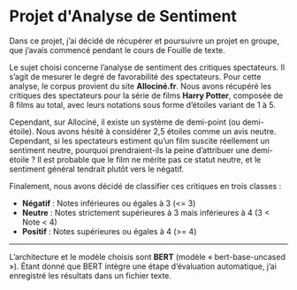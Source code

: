 # Projet d'Analyse de Sentiment

Dans ce projet, j’ai décidé de récupérer et poursuivre un projet en groupe, que j’avais commencé pendant le cours de Fouille de texte.

Le sujet choisi concerne l’analyse de sentiment des critiques spectateurs. Il s’agit de mesurer le degré de favorabilité des spectateurs. Pour cette analyse, le corpus provient du site **Allociné.fr**. Nous avons récupéré les critiques des spectateurs pour la série de films **Harry Potter**, composée de 8 films au total, avec leurs notations sous forme d’étoiles variant de 1 à 5.

Cependant, sur Allociné, il existe un système de demi-point (ou demi-étoile). Nous avons hésité à considérer 2,5 étoiles comme un avis neutre. Cependant, si les spectateurs estiment qu’un film suscite réellement un sentiment neutre, pourquoi prendraient-ils la peine d’attribuer une demi-étoile ? Il est probable que le film ne mérite pas ce statut neutre, et le sentiment général tendrait plutôt vers le négatif.

Finalement, nous avons décidé de classifier ces critiques en trois classes :

- **Négatif** : Notes inférieures ou égales à 3 (<= 3)  
- **Neutre** : Notes strictement supérieures à 3 mais inférieures à 4 (3 < Note < 4)  
- **Positif** : Notes supérieures ou égales à 4 (>= 4)

---

L’architecture et le modèle choisis sont **BERT** (modèle « bert-base-uncased »). Étant donné que BERT intègre une étape d’évaluation automatique, j’ai enregistré les résultats dans un fichier texte.